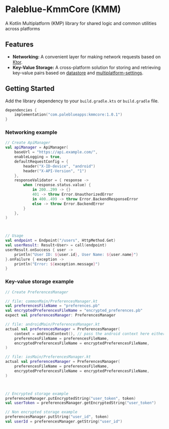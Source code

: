# Paleblue-KmmCore (KMM)

A Kotlin Multiplatform (KMP) library for shared logic and common utilities across platforms

## Features

-   **Networking:** A convenient layer for making network requests based on [Ktor](https://ktor.io/).
-   **Key-Value Storage:** A cross-platform solution for storing and retrieving key-value pairs based on [datastore](https://developer.android.com/topic/libraries/architecture/datastore) and [multiplatform-settings](https://github.com/russhwolf/multiplatform-settings).

## Getting Started

Add the library dependency to your `build.gradle.kts` or `build.gradle` file.
```kotlin
dependencies {
    implementation("com.paleblueapps:kmmcore:1.0.1")
}
```

### Networking example
```kotlin
// Create ApiManager
val apiManager = ApiManager(
    baseUrl = "https://api.example.com/",
    enableLogging = true,
    defaultRequestConfig = {
        header("X-ID-device", "android")
        header("X-API-Version", "1")
    },
    responseValidator = { response ->
        when (response.status.value) {
            in 200..299 -> {}
            401 -> throw Error.UnauthorizedError
            in 400..499 -> throw Error.BackendResponseError
            else -> throw Error.BackendError
        }
    },
)



// Usage
val endpoint = Endpoint("/users", HttpMethod.Get)
val userResult: Result<User> = call(endpoint)
userResult.onSuccess { user ->
    println("User ID: ${user.id}, User Name: ${user.name}")
}.onFailure { exception ->
    println("Error: ${exception.message}")
}
```

### Key-value storage example
```kotlin
// Create PreferencesManager

// file: commonMain/PreferencesManager.kt
val preferencesFileName = "preferences.pb"
val encryptedPreferencesFileName = "encrypted_preferences.pb"
expect val preferencesManager: PreferencesManager

// file: androidMain/PreferencesManager.kt
actual val preferencesManager = PreferencesManager(
    context = androidContext(), // pass the android context here either manually or using DI framework
    preferencesFileName = preferencesFileName,
    encryptedPreferencesFileName = encryptedPreferencesFileName,
)

// file: iosMain/PreferencesManager.kt
actual val preferencesManager = PreferencesManager(
    preferencesFileName = preferencesFileName,
    encryptedPreferencesFileName = encryptedPreferencesFileName,
)



// Encrypted storage example
preferencesManager.putEncryptedString("user_token", token)
val userToken = preferencesManager.getEncryptedString("user_token")

// Non encrypted storage example
preferencesManager.putString("user_id", token)
val userId = preferencesManager.getString("user_id")
```